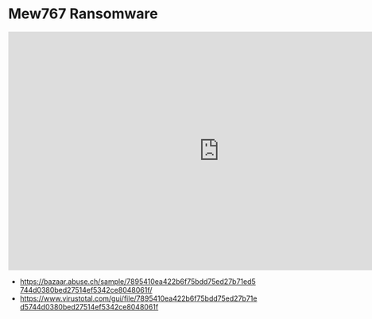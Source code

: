 # Mew767 Ransomware

<iframe width="848" height="480" src="https://www.youtube.com/embed/N7LRPqnKBmU" title="YouTube video player" frameborder="0" allow="accelerometer; autoplay; clipboard-write; encrypted-media; gyroscope; picture-in-picture" allowfullscreen></iframe>

* https://bazaar.abuse.ch/sample/7895410ea422b6f75bdd75ed27b71ed5744d0380bed27514ef5342ce8048061f/
* https://www.virustotal.com/gui/file/7895410ea422b6f75bdd75ed27b71ed5744d0380bed27514ef5342ce8048061f


